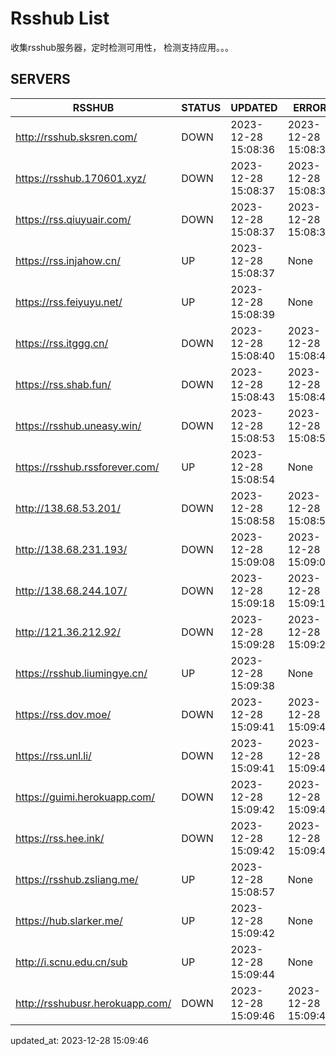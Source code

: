 # Rsshub List

收集rsshub服务器，定时检测可用性， 检测支持应用。。。


## SERVERS

|  RSSHUB   | STATUS  | UPDATED  | ERROR  | TWITTER |  
|  ----  | ----  | ----  | ----  | ---- |  
| http://rsshub.sksren.com/ | DOWN | 2023-12-28 15:08:36 | 2023-12-28 15:08:36 |  
| https://rsshub.170601.xyz/ | DOWN | 2023-12-28 15:08:37 | 2023-12-28 15:08:37 |  
| https://rss.qiuyuair.com/ | DOWN | 2023-12-28 15:08:37 | 2023-12-28 15:08:37 |  
| https://rss.injahow.cn/ | UP | 2023-12-28 15:08:37 | None ||  
| https://rss.feiyuyu.net/ | UP | 2023-12-28 15:08:39 | None ||  
| https://rss.itggg.cn/ | DOWN | 2023-12-28 15:08:40 | 2023-12-28 15:08:40 |  
| https://rss.shab.fun/ | DOWN | 2023-12-28 15:08:43 | 2023-12-28 15:08:43 |  
| https://rsshub.uneasy.win/ | DOWN | 2023-12-28 15:08:53 | 2023-12-28 15:08:53 |  
| https://rsshub.rssforever.com/ | UP | 2023-12-28 15:08:54 | None ||  
| http://138.68.53.201/ | DOWN | 2023-12-28 15:08:58 | 2023-12-28 15:08:58 |  
| http://138.68.231.193/ | DOWN | 2023-12-28 15:09:08 | 2023-12-28 15:09:08 |  
| http://138.68.244.107/ | DOWN | 2023-12-28 15:09:18 | 2023-12-28 15:09:18 |  
| http://121.36.212.92/ | DOWN | 2023-12-28 15:09:28 | 2023-12-28 15:09:28 |  
| https://rsshub.liumingye.cn/ | UP | 2023-12-28 15:09:38 | None ||  
| https://rss.dov.moe/ | DOWN | 2023-12-28 15:09:41 | 2023-12-28 15:09:41 |  
| https://rss.unl.li/ | DOWN | 2023-12-28 15:09:41 | 2023-12-28 15:09:41 |  
| https://guimi.herokuapp.com/ | DOWN | 2023-12-28 15:09:42 | 2023-12-28 15:09:42 |  
| https://rss.hee.ink/ | DOWN | 2023-12-28 15:09:42 | 2023-12-28 15:09:42 |  
| https://rsshub.zsliang.me/ | UP | 2023-12-28 15:08:57 | None |OK|  
| https://hub.slarker.me/ | UP | 2023-12-28 15:09:42 | None ||  
| http://i.scnu.edu.cn/sub | UP | 2023-12-28 15:09:44 | None ||  
| http://rsshubusr.herokuapp.com/ | DOWN | 2023-12-28 15:09:46 | 2023-12-28 15:09:46 |  
  

updated_at: 2023-12-28 15:09:46  
